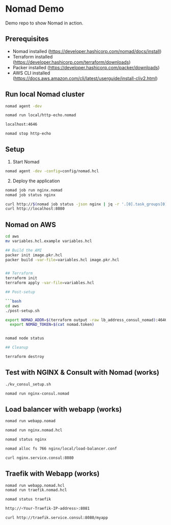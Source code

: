 # Nomad Demo

Demo repo to show Nomad in action.

## Prerequisites

- Nomad installed (<https://developer.hashicorp.com/nomad/docs/install>)
- Terraform installed (<https://developer.hashicorp.com/terraform/downloads>)
- Packer installed (<https://developer.hashicorp.com/packer/downloads>)
- AWS CLI installed (<https://docs.aws.amazon.com/cli/latest/userguide/install-cliv2.html>)

## Run local Nomad cluster

```bash
nomad agent -dev

nomad run local/http-echo.nomad

localhost:4646

nomad stop http-echo
```

## Setup

1. Start Nomad

```bash
nomad agent -dev -config=config/nomad.hcl
```

2. Deploy the application

```bash
nomad job run nginx.nomad
nomad job status nginx

curl http://$(nomad job status -json nginx | jq -r '.[0].task_groups[0].tasks[0].ip_address'):80
curl http://localhost:8080
```

## Nomad on AWS

```bash
cd aws
mv variables.hcl.example variables.hcl

## Build the AMI
packer init image.pkr.hcl
packer build -var-file=variables.hcl image.pkr.hcl


## Terraform
terraform init
terraform apply -var-file=variables.hcl

## Post-setup

```bash
cd aws
./post-setup.sh

export NOMAD_ADDR=$(terraform output -raw lb_address_consul_nomad):4646 && \
  export NOMAD_TOKEN=$(cat nomad.token)


nomad node status

## Cleanup

terraform destroy 
```

## Test with NGINX & Consult with Nomad (works)

```bash
./kv_consul_setup.sh

nomad run nginx-consul.nomad
```

## Load balancer with webapp (works)

```bash
nomad run webapp.nomad

nomad run nginx.nomad.hcl

nomad status nginx

nomad alloc fs 766 nginx/local/load-balancer.conf

curl nginx.service.consul:8080
```

## Traefik with Webapp (works)

```bash
nomad run webapp.nomad.hcl
nomad run traefik.nomad.hcl

nomad status traefik

http://<Your-Traefik-IP-address>:8081

curl http://traefik.service.consul:8080/myapp
```
